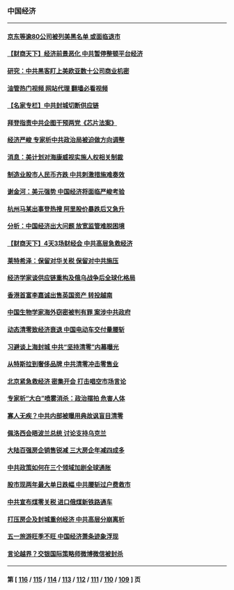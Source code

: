 ### 中国经济
---
#### [京东等逾80公司被列美黑名单 或面临退市](../../pages/ncid283/n13727449.md?05051245) 
#### [【财商天下】经济前景恶化 中共暂停整顿平台经济](../../pages/ncid283/n13727297.md?05051245) 
#### [研究：中共黑客盯上美欧亚数十公司商业机密](../../pages/ncid283/n13727250.md?05051245) 
#### [油管热门视频 网站代理 翻墙必看视频](http://209.222.30.114:81/youtube.html?05051245)
#### [【名家专栏】中共封城切断供应链](../../pages/ncid283/n13726949.md?05051245) 
#### [拜登指责中共企图干预两党《芯片法案》](../../pages/ncid283/n13727200.md?05051245) 
#### [经济严峻 专家析中共政治局被迫做方向调整](../../pages/ncid283/n13727167.md?05051245) 
#### [消息：美计划对海康威视实施人权相关制裁](../../pages/ncid283/n13727090.md?05051245) 
#### [制造业股市人民币齐跌 中共刺激措施难奏效](../../pages/ncid283/n13727166.md?05051245) 
#### [谢金河：美元强势 中国经济将面临严峻考验](../../pages/ncid283/n13726667.md?05051245) 
#### [杭州马某出事登热搜 阿里股价暴跌后又急升](../../pages/ncid283/n13726134.md?05051245) 
#### [分析：中国经济出大问题 放宽监管难脱困境](../../pages/ncid283/n13726532.md?05051245) 
#### [【财商天下】4天3场财经会 中共高层急救经济](../../pages/ncid283/n13726454.md?05051245) 
#### [莱特希泽：保留对华关税 保留对中共施压](../../pages/ncid283/n13726477.md?05051245) 
#### [经济学家谈供应链重构及俄乌战争后全球化格局](../../pages/ncid283/n13726344.md?05051245) 
#### [香港首富李嘉诚出售英国资产 转投越南](../../pages/ncid283/n13726332.md?05051245) 
#### [中国生物学家海外窃密被判有罪 案涉中共政府](../../pages/ncid283/n13726188.md?05051245) 
#### [动态清零致经济衰退 中国电动车交付量腰斩](../../pages/ncid283/n13725713.md?05051245) 
#### [习避谈上海封城 中共“坚持清零”内幕曝光](../../pages/ncid283/n13725471.md?05051245) 
#### [从特斯拉到奢侈品牌 中共清零冲击零售业](../../pages/ncid283/n13725698.md?05051245) 
#### [北京紧急救经济 密集开会 打击唱空市场言论](../../pages/ncid283/n13725645.md?05051245) 
#### [专家析“大白”喷雾消杀：政治摆拍 危害人体](../../pages/ncid283/n13725685.md?05051245) 
#### [寡人无疾？中共内部被曝用典故讽盲目清零](../../pages/ncid283/n13725594.md?05051245) 
#### [佩洛西会晤波兰总统 讨论支持乌克兰](../../pages/ncid283/n13725544.md?05051245) 
#### [大陆百强房企销售锐减 三大房企年减四成多](../../pages/ncid283/n13725322.md?05051245) 
#### [中共政策如何在三个领域加剧全球通胀](../../pages/ncid283/n13725102.md?05051245) 
#### [股市现两年最大单日跌幅 中共腰斩过户费救市](../../pages/ncid283/n13724837.md?05051245) 
#### [中共宣布煤零关税 进口俄煤新铁路通车](../../pages/ncid283/n13724873.md?05051245) 
#### [打压房企及封城重创经济 中共高层分崩离析](../../pages/ncid283/n13724872.md?05051245) 
#### [五一旅游旺季不旺 中国经济萧条迹象浮现](../../pages/ncid283/n13724856.md?05051245) 
#### [言论越界？交银国际策略师微博微信被封杀](../../pages/ncid283/n13724757.md?05051245) 

---
#### 第 [ [116](./116.md?05051245) / [115](./115.md?05051245) / [114](./114.md?05051245) / [113](./113.md?05051245) / [112](./112.md?05051245) / [111](./111.md?05051245) / [110](./110.md?05051245) / [109](./109.md?05051245) ] 页
